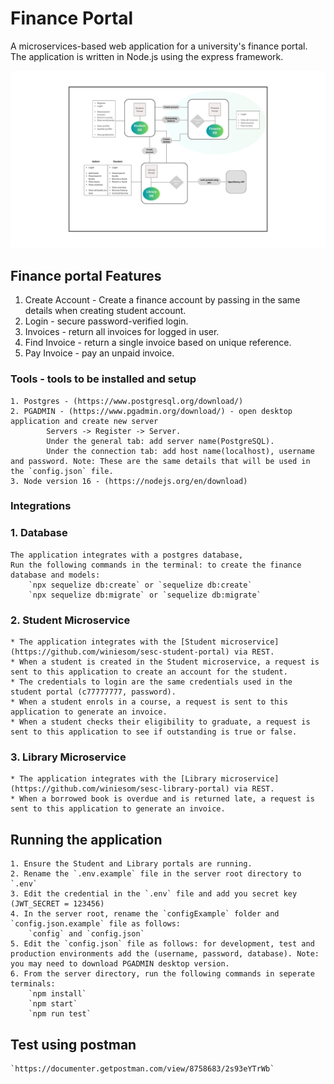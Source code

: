 # Finance Portal
A microservices-based web application for a university's finance portal.
The application is written in Node.js using the express framework.

![component diagram](financeUML.png "Component Diagram")

## Finance portal Features
1. Create Account - Create a finance account by passing in the same details when creating student account.
2. Login - secure password-verified login.
3. Invoices - return all invoices for logged in user.
4. Find Invoice - return a single invoice based on unique reference.
5. Pay Invoice - pay an unpaid invoice.


### Tools - tools to be installed and setup
    1. Postgres - (https://www.postgresql.org/download/)
    2. PGADMIN - (https://www.pgadmin.org/download/) - open desktop application and create new server
            Servers -> Register -> Server.
            Under the general tab: add server name(PostgreSQL). 
            Under the connection tab: add host name(localhost), username and password. Note: These are the same details that will be used in the `config.json` file.
    3. Node version 16 - (https://nodejs.org/en/download)

### Integrations
### 1. Database
    The application integrates with a postgres database,
    Run the following commands in the terminal: to create the finance database and models:
        `npx sequelize db:create` or `sequelize db:create`
        `npx sequelize db:migrate` or `sequelize db:migrate`

### 2. Student Microservice
    * The application integrates with the [Student microservice](https://github.com/winiesom/sesc-student-portal) via REST.
    * When a student is created in the Student microservice, a request is sent to this application to create an account for the student.
    * The credentials to login are the same credentials used in the student portal (c77777777, password).
    * When a student enrols in a course, a request is sent to this application to generate an invoice.
    * When a student checks their eligibility to graduate, a request is sent to this application to see if outstanding is true or false.


### 3. Library Microservice
    * The application integrates with the [Library microservice](https://github.com/winiesom/sesc-library-portal) via REST.
    * When a borrowed book is overdue and is returned late, a request is sent to this application to generate an invoice.


## Running the application
    1. Ensure the Student and Library portals are running.
    2. Rename the `.env.example` file in the server root directory to `.env`
    3. Edit the credential in the `.env` file and add you secret key (JWT_SECRET = 123456)
    4. In the server root, rename the `configExample` folder and `config.json.example` file as follows:
        `config` and `config.json`
    5. Edit the `config.json` file as follows: for development, test and production environments add the (username, password, database). Note: you may need to download PGADMIN desktop version.
    6. From the server directory, run the following commands in seperate terminals:
        `npm install`
        `npm start`
        `npm run test`

## Test using postman
    `https://documenter.getpostman.com/view/8758683/2s93eYTrWb`